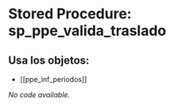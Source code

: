 # Stored Procedure: sp_ppe_valida_traslado

## Usa los objetos:
- [[ppe_inf_periodos]]

*No code available.*

